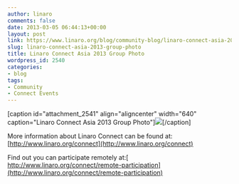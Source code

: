 ```yaml
---
author: linaro
comments: false
date: 2013-03-05 06:44:13+00:00
layout: post
link: https://www.linaro.org/blog/community-blog/linaro-connect-asia-2013-group-photo/
slug: linaro-connect-asia-2013-group-photo
title: Linaro Connect Asia 2013 Group Photo
wordpress_id: 2540
categories:
- blog
tags:
- Community
- Connect Events
---
```


[caption id="attachment_2541" align="aligncenter" width="640" caption="Linaro Connect Asia 2013 Group Photo"][![](/assets/blog/LCA13-Group-001-72dpi-1024x682.jpg)](/assets/blog/LCA13-Group-001-72dpi.jpg)[/caption]

More information about Linaro Connect can be found at: [http://www.linaro.org/connect](http://www.linaro.org/connect)

Find out you can participate remotely at:[ http://www.linaro.org/connect/remote-participation](http://www.linaro.org/connect/remote-participation)
